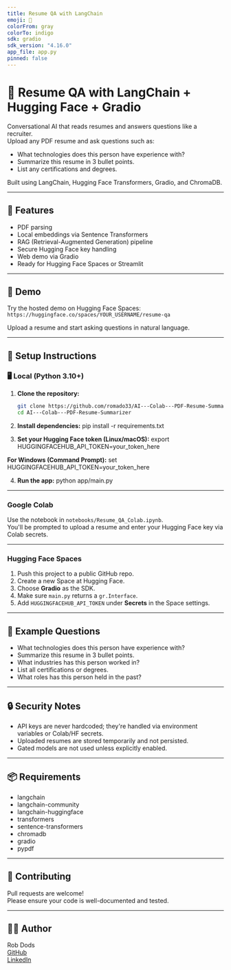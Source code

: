 ```yaml
---
title: Resume QA with LangChain
emoji: 📄
colorFrom: gray
colorTo: indigo
sdk: gradio
sdk_version: "4.16.0"
app_file: app.py
pinned: false
---
```



# 📄 Resume QA with LangChain + Hugging Face + Gradio


Conversational AI that reads resumes and answers questions like a recruiter.  
Upload any PDF resume and ask questions such as:

- What technologies does this person have experience with?
- Summarize this resume in 3 bullet points.
- List any certifications and degrees.

Built using LangChain, Hugging Face Transformers, Gradio, and ChromaDB.

---

## 🚀 Features

- PDF parsing
- Local embeddings via Sentence Transformers
- RAG (Retrieval-Augmented Generation) pipeline
- Secure Hugging Face key handling
- Web demo via Gradio
- Ready for Hugging Face Spaces or Streamlit

---

## 🧠 Demo

Try the hosted demo on Hugging Face Spaces:  
`https://huggingface.co/spaces/YOUR_USERNAME/resume-qa`

Upload a resume and start asking questions in natural language.

---

## 🔧 Setup Instructions

### 🖥️ Local (Python 3.10+)

1. **Clone the repository:**

   ```bash
   git clone https://github.com/romado33/AI---Colab---PDF-Resume-Summarizer
   cd AI---Colab---PDF-Resume-Summarizer

2. **Install dependencies:**
pip install -r requirements.txt

3. **Set your Hugging Face token (Linux/macOS):**
export HUGGINGFACEHUB_API_TOKEN=your_token_here

**For Windows (Command Prompt):**
set HUGGINGFACEHUB_API_TOKEN=your_token_here

4. **Run the app:**
python app/main.py

---

### Google Colab

Use the notebook in `notebooks/Resume_QA_Colab.ipynb`.  
You'll be prompted to upload a resume and enter your Hugging Face key via Colab secrets.

---

### Hugging Face Spaces

1. Push this project to a public GitHub repo.
2. Create a new Space at Hugging Face.
3. Choose **Gradio** as the SDK.
4. Make sure `main.py` returns a `gr.Interface`.
5. Add `HUGGINGFACEHUB_API_TOKEN` under **Secrets** in the Space settings.

---

## 🌟 Example Questions

- What technologies does this person have experience with?
- Summarize this resume in 3 bullet points.
- What industries has this person worked in?
- List all certifications or degrees.
- What roles has this person held in the past?

---

## 🔒 Security Notes

- API keys are never hardcoded; they're handled via environment variables or Colab/HF secrets.
- Uploaded resumes are stored temporarily and not persisted.
- Gated models are not used unless explicitly enabled.

---

## 📦 Requirements

- langchain  
- langchain-community  
- langchain-huggingface  
- transformers  
- sentence-transformers  
- chromadb  
- gradio  
- pypdf

---

## 🤝 Contributing

Pull requests are welcome!  
Please ensure your code is well-documented and tested.

---

## 👨‍💻 Author

Rob Dods  
[GitHub](https://github.com/romado33)  
[LinkedIn](https://linkedin.com/in/rob-dods)
